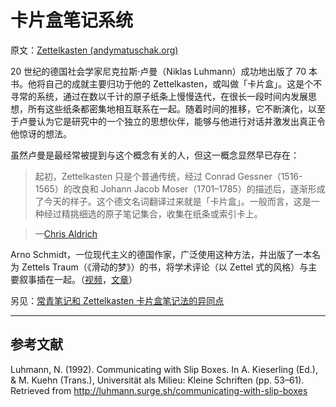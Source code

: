 # 卡片盒笔记系统

原文：[Zettelkasten (andymatuschak.org)](https://notes.andymatuschak.org/z2QvtE9w5zs49x7WUeG8Ut1vywHDLiG2Wkm9p)

20 世纪的德国社会学家尼克拉斯·卢曼（Niklas Luhmann）成功地出版了 70 本书。他将自己的成就主要归功于他的 Zettelkasten，或叫做「卡片盒」。这是个不寻常的系统，通过在数以千计的原子纸条上慢慢迭代，在很长一段时间内发展思想，所有这些纸条都密集地相互联系在一起。随着时间的推移，它不断演化，以至于卢曼认为它是研究中的一个独立的思想伙伴，能够与他进行对话并激发出真正令他惊讶的想法。

虽然卢曼是最经常被提到与这个概念有关的人，但这一概念显然早已存在：

> 起初，Zettelkasten 只是个普通传统，经过 Conrad Gessner（1516-1565）的改良和 Johann Jacob Moser（1701–1785）的描述后，逐渐形成了今天的样子。这个德文名词翻译过来就是「卡片盒」。一般而言，这是一种经过精挑细选的原子笔记集合，收集在纸条或索引卡上。

> —[Chris Aldrich](https://boffosocko.com/2021/07/03/differentiating-online-variations-of-the-commonplace-book-digital-gardens-wikis-zettlekasten-waste-books-florilegia-and-second-brains/)

Arno Schmidt，一位现代主义的德国作家，广泛使用这种方法，并出版了一本名为 Zettels Traum（《滑动的梦》）的书，将学术评论（以 Zettel 式的风格）与主要叙事插在一起。（[视频](https://vimeo.com/6422567)，[文章](https://www.zinzin.com/observations/2013/who-was-arno-schmidt-and-what-is-zettels-traum-some-evidentiary-fragments/)）

另见：[常青笔记和 Zettelkasten 卡片盒笔记法的异同点](https://notes.andymatuschak.org/z4AX7pHAu5uUfmrq4K4zig9x8jmmF62XgaMXm)

------

## 参考文献

Luhmann, N. (1992). Communicating with Slip Boxes. In A. Kieserling (Ed.), & M. Kuehn (Trans.), Universität als Milieu: Kleine Schriften (pp. 53–61). Retrieved from http://luhmann.surge.sh/communicating-with-slip-boxes